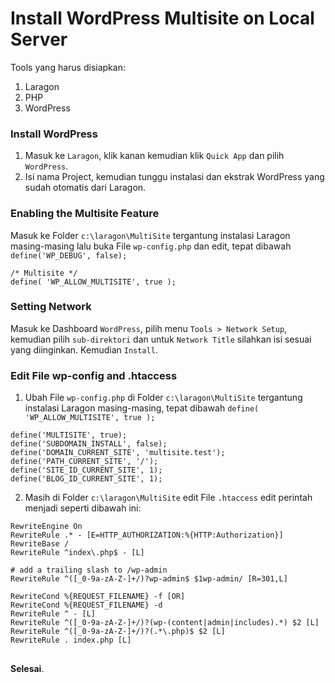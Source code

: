 # Install WordPress Multisite on Local Server

Tools yang harus disiapkan:

1. Laragon
2. PHP
3. WordPress

### Install WordPress

1. Masuk ke ```Laragon```, klik kanan kemudian klik ```Quick App``` dan pilih ```WordPress```.
2. Isi nama Project, kemudian tunggu instalasi dan ekstrak WordPress yang sudah otomatis dari Laragon.


### Enabling the Multisite Feature

Masuk ke Folder ```c:\laragon\MultiSite``` tergantung instalasi Laragon masing-masing lalu buka File ```wp-config.php``` dan edit, tepat dibawah ```define('WP_DEBUG', false);```
```ssh
/* Multisite */
define( 'WP_ALLOW_MULTISITE', true );
```


### Setting Network

Masuk ke Dashboard ```WordPress```, pilih menu ```Tools > Network Setup```, kemudian pilih ```sub-direktori``` dan untuk ```Network Title``` silahkan isi sesuai yang diinginkan. Kemudian ```Install```.


### Edit File wp-config and .htaccess

1. Ubah File ```wp-config.php``` di Folder ```c:\laragon\MultiSite``` tergantung instalasi Laragon masing-masing, tepat dibawah ```define( 'WP_ALLOW_MULTISITE', true );```
```ssh
define('MULTISITE', true);
define('SUBDOMAIN_INSTALL', false);
define('DOMAIN_CURRENT_SITE', 'multisite.test');
define('PATH_CURRENT_SITE', '/');
define('SITE_ID_CURRENT_SITE', 1);
define('BLOG_ID_CURRENT_SITE', 1);
```

2. Masih di Folder ```c:\laragon\MultiSite``` edit File ```.htaccess``` edit perintah menjadi seperti dibawah ini:
```ssh
RewriteEngine On
RewriteRule .* - [E=HTTP_AUTHORIZATION:%{HTTP:Authorization}]
RewriteBase /
RewriteRule ^index\.php$ - [L]

# add a trailing slash to /wp-admin
RewriteRule ^([_0-9a-zA-Z-]+/)?wp-admin$ $1wp-admin/ [R=301,L]

RewriteCond %{REQUEST_FILENAME} -f [OR]
RewriteCond %{REQUEST_FILENAME} -d
RewriteRule ^ - [L]
RewriteRule ^([_0-9a-zA-Z-]+/)?(wp-(content|admin|includes).*) $2 [L]
RewriteRule ^([_0-9a-zA-Z-]+/)?(.*\.php)$ $2 [L]
RewriteRule . index.php [L]
```

##
**Selesai**.